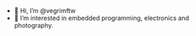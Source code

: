 - 👋 Hi, I’m @vegrimftw
- 👀 I’m interested in embedded programming, electronics and photography.

<!---
vegrimftw/vegrimftw is a ✨ special ✨ repository because its `README.md` (this file) appears on your GitHub profile.
You can click the Preview link to take a look at your changes.
--->
